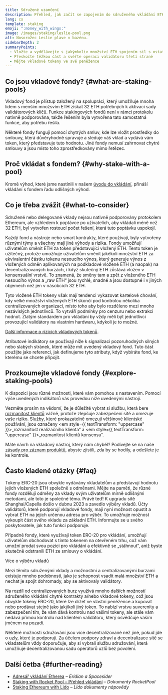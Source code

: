 ```yaml
---
title: Sdružené uzamčení
description: Přehled, jak začít se zapojením do sdruženého vkládání ETH
lang: cs
template: staking
emoji: ":money_with_wings:"
image: /images/staking/leslie-pool.png
alt: Nosorožec Leslie plave v bazénu.
sidebarDepth: 2
summaryPoints:
  - Vložte a vydělávejte s jakýmkoliv množství ETH spojením sil s ostatními
  - Přeskočte těžkou část a svěřte operaci validátoru třetí straně
  - Mějte vkladové tokeny ve své peněžence
---
```


## Co jsou vkladové fondy? {#what-are-staking-pools}

Vkladový fond je přístup založený na spolupráci, který umožňuje mnoha lidem s menším množsvím ETH získat 32 ETH potřebných k aktivaci sady validátorových klíčů. Funkce stakingových fondů není v rámci protokolu nativně podporována, takže řešením byla vytvořena tato samostatná funkce, aby potřebu řešila.

Některé fondy fungují pomocí chytrých smluv, kde lze vložit prostředky do smlouvy, která důvěryhodně spravuje a sleduje váš vklad a vydává vám token, který představuje tuto hodnotu. Jiné fondy nemusí zahrnovat chytré smlouvy a jsou místo toho zprostředkovány mimo řetězec.

## Proč vkládat s fondem? {#why-stake-with-a-pool}

Kromě výhod, které jsme nastínili v našem [úvodu do vkládání](/staking/), přináší vkládání s fondem řadu odlišných výhod.

<CardGrid>
  <Card title="Nízká bariéra vstupu" emoji="🐟" description="Not a whale? No problem. Most staking pools let you stake virtually any amount of ETH by joining forces with other stakers, unlike staking solo which requires 32 ETH." />
  <Card title="Vložte dnes" emoji=":stopwatch:" description="Staking with a pool is as easy as a token swap. No need to worry about hardware setup and node maintenance. Pools allow you to deposit your ETH which enables node operators to run validators. Rewards are then distributed to contributors minus a fee for node operations." />
  <Card title="Vkládání tokenů" emoji=":droplet:" description="Many staking pools provide a token that represents a claim on your staked ETH and the rewards it generates. This allows you to make use of your staked ETH, e.g. as collateral in DeFi applications." />
</CardGrid>

<StakingComparison page="pools" />

## Co je třeba zvážit {#what-to-consider}

Sdružené nebo delegované vklady nejsou nativně podporovány protokolem Ethereum, ale vzhledem k poptávce po uživatelích, aby vkládali méně než 32 ETH, byl vytvořen rostoucí počet řešení, která tuto poptávku uspokojí.

Každý fond a nástroje nebo smart kontrakty, které používají, byly vytvořeny různými týmy a všechny mají jiné výhody a rizika. Fondy umožňují uživatelům směnit ETH za token představující vložený ETH. Tento token je užitečný, protože umožňuje uživatelům směnit jakékoli množství ETH za ekvivalentní částku tokenu nesoucího výnos, který generuje výnos z vložených odměn aplikovaných na podkladové vložené ETH (a naopak) na decentralizovaných burzách, i když skutečný ETH zůstává vložen v konsensuální vrstvě. To znamená, že směny tam a zpět z vloženého ETH nesoucího výnos a „raw ETH“ jsou rychlé, snadné a jsou dostupné i v jiných objemech než jen v násobcích 32 ETH.

Tyto vložené ETH tokeny však mají tendenci vykazovat kartelové chování, kdy velké množství vložených ETH skončí pod kontrolou několika centralizovaných organizací, místo toho aby bylo rozděleno mezi mnoho nezávislých jednotlivců. To vytváří podmínky pro cenzuru nebo extrakci hodnot. Zlatým standardem pro vkládání by vždy měli být jednotlivci provozující validátory na vlastním hardwaru, kdykoli je to možné.

[Další informace o rizicích vkladových tokenů](https://notes.ethereum.org/@djrtwo/risks-of-lsd).

Atributové indikátory se používají níže k signalizaci pozoruhodných silných nebo slabých stránek, které může mít uvedený vkladový fond. Tuto část použijte jako referenci, jak definujeme tyto atributy, když vybíráte fond, ke kterému se chcete připojit.

<StakingConsiderations page="pools" />

## Prozkoumejte vkladové fondy {#explore-staking-pools}

K dispozici jsou různé možnosti, které vám pomohou s nastavením. Pomocí výše uvedených indikátorů vás provedou níže uvedenými nástroji.

<ProductDisclaimer />

<StakingProductsCardGrid category="pools" />

Vezměte prosím na vědomí, že je důležité vybrat si službu, která bere [rozmanitost klientů](/developers/docs/nodes-and-clients/client-diversity/) vážně, protože zlepšuje zabezpečení sítě a omezuje vaše riziko. Služby, které prokazatelně omezují většinové klientské používání, jsou označeny <em style={{ textTransform: "uppercase" }}>„rozmanitost realizačního klienta“</em> a <em style={{ textTransform: "uppercase" }}>„rozmanitost klientů konsensu“.</em>

Máte návrh na vkladový nástroj, který nám chyběl? Podívejte se na naše [zásady pro záznam produktů](/contributing/adding-staking-products/), abyste zjistili, zda by se hodily, a odešlete je ke kontrole.

## Často kladené otázky {#faq}

<ExpandableCard title="Jak získám odměny?">
Tokeny ERC-20 jsou obvykle vydávány vkladatelům a představují hodnotu jejich vložených ETH společně s odměnami. Mějte na paměti, že různé fondy rozdělují odměny za vklady svým uživatelům mírně odlišnými metodami, ale toto je společné téma.
</ExpandableCard>

<ExpandableCard title="Kdy si mohu vybrat svůj vklad?">
Právě teď! K upgradu sítě Shanghai/Capella došlo v dubnu 2023 a zavedlo výběry vkladů. Účty validátorů, které podporují vkladové fondy, mají nyní možnost opustit a vybrat ETH na jejich určenou adresu pro výběr. To umožňuje možnost vykoupit část svého vkladu za základní ETH. Informujte se u svého poskytovatele, jak tuto funkci podporuje.

Případně fondy, které využívají token ERC-20 pro vkládání, umožňují uživatelům obchodovat s tímto tokenem na otevřeném trhu, což vám umožní prodat svou pozici pro vkládání a efektivně se „stáhnout“, aniž byste skutečně odstranili ETH ze smlouvy o vkládání.

<ButtonLink to="/staking/withdrawals/">Více o výběru vkladů</ButtonLink>
</ExpandableCard>

<ExpandableCard title="Liší se to od vkladů s mojí výměnou?">
Mezi těmito sdruženými vklady a možnostmi a centralizovanými burzami existuje mnoho podobností, jako je schopnost vsadit malá množství ETH a nechat je spojit dohromady, aby se aktivovaly validátory.

Na rozdíl od centralizovaných burz využívá mnoho dalších možností sdruženého vkládání chytré kontrakty a/nebo vkladové tokeny, což jsou obvykle tokeny ERC-20, které lze držet ve vlastní peněžence a kupovat nebo prodávat stejně jako jakýkoli jiný token. To nabízí vrstvu suverenity a zabezpečení tím, že vám dává kontrolu nad vašimi tokeny, ale stále vám nedává přímou kontrolu nad klientem validátoru, který osvědčuje vaším jménem na pozadí.

Některé možnosti sdružování jsou více decentralizované než jiné, pokud jde o uzly, které je podporují. Za účelem podpory zdraví a decentralizace sítě se vkladatelům vždy doporučuje, aby si vybrali službu sdružování, která umožňuje decentralizovanou sadu operátorů uzlů bez povolení.
</ExpandableCard>

## Další četba {#further-reading}

- [Adresář vkládání Etherea](https://www.staking.directory/) – _Eridian a Spacesider_
- [Staking with Rocket Pool – Přehled vkládání](https://docs.rocketpool.net/guides/staking/overview.html) – _Dokumenty RocketPool_
- [Staking Ethereum with Lido](https://help.lido.fi/en/collections/2947324-staking-ethereum-with-lido) – _Lido dokumenty nápovědy_
